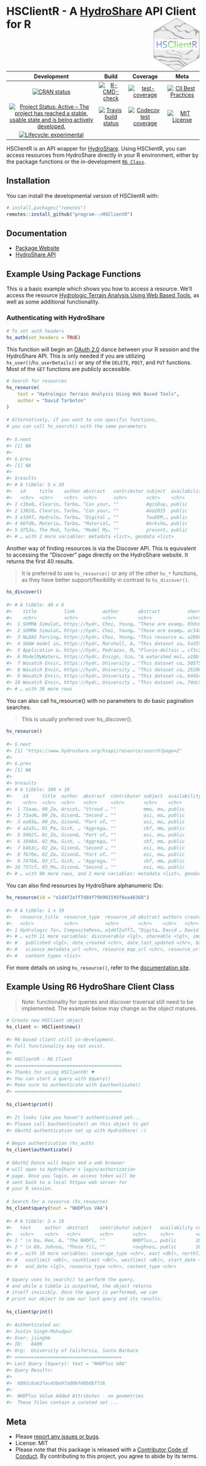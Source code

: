 
<!-- README.md is generated from README.Rmd. Please edit that file -->

# HSClientR - A [HydroShare](https://www.hydroshare.org) API Client for R <a href='https://github.com/program--/HSClientR'><img src='man/figures/logo.png' align="right" height="139" /></a>

<!-- badges: start -->

**Development**|**Build**|**Coverage**|**Meta**
:-----:|:-----:|:-----:|:-----:
[![CRAN status](https://www.r-pkg.org/badges/version/HSClientR)](https://CRAN.R-project.org/package=HSClientR)|[![R-CMD-check](https://github.com/program--/HSClientR/workflows/R-CMD-check/badge.svg)](https://github.com/program--/HSClientR/actions)|[![test-coverage](https://github.com/program--/HSClientR/workflows/test-coverage/badge.svg)](https://github.com/program--/HSClientR/actions)|[![CII Best Practices](https://bestpractices.coreinfrastructure.org/projects/4773/badge)](https://bestpractices.coreinfrastructure.org/projects/4773)
[![Project Status: Active – The project has reached a stable, usable state and is being actively developed.](https://www.repostatus.org/badges/latest/active.svg)](https://www.repostatus.org/#active)|[![Travis build status](https://travis-ci.com/program--/HSClientR.svg?branch=master)](https://travis-ci.com/program--/HSClientR)|[![Codecov test coverage](https://codecov.io/gh/program--/HSClientR/branch/master/graph/badge.svg)](https://codecov.io/gh/program--/HSClientR)|[![MIT License](https://img.shields.io/badge/license-MIT-blue.svg)](https://opensource.org/licenses/MIT)
[![Lifecycle: experimental](https://img.shields.io/badge/lifecycle-maturing-blue.svg)](https://www.tidyverse.org/lifecycle/#maturing)| | | 

<!-- badges: end -->

HSClientR is an API wrapper for
[HydroShare](https://www.hydroshare.org). Using HSClientR, you can
access resources from HydroShare directly in your R environment, either
by the package functions or the in-development
[`R6 Class`](https://r6.r-lib.org/reference/R6Class.html).

## Installation

You can install the developmental version of HSClientR with:

``` r
# install.packages("remotes")
remotes::install_github("program--/HSClientR")
```

## Documentation

- [Package Website](https://hsclientr.justinsingh.me)
- [HydroShare API](https://www.hydroshare.org/hsapi/)

## Example Using Package Functions

This is a basic example which shows you how to access a resource. We’ll
access the resource [Hydrologic Terrain Analysis Using Web Based
Tools](https://www.hydroshare.org/resource/e1d4f2aff7d84f79b901595f6ea48368/),
as well as some additional functionality.

### Authenticating with HydroShare

``` r
# To set auth headers
hs_auth(set_headers = TRUE)
```

This function will begin an [OAuth 2.0](https://oauth.net/2/) dance between your R session and the
HydroShare API. This is only needed if you are utilizing `hs_user()`/`hs_userDetails()` or any of the
`DELETE`, `POST`, and `PUT` functions. Most of the `GET` functions are publicly accessible.

``` r
# Search for resources
hs_resource(
    text = "Hydrologic Terrain Analysis Using Web Based Tools",
    author = "David Tarboton"
)

# Alternatively, if you want to use specific functions,
# you can call hs_search() with the same parameters

#> $.next
#> [1] NA
#> 
#> $.prev
#> [1] NA
#> 
#> $results
#> # A tibble: 5 x 10
#>   id     title    author abstract   contributor subject  availability content_type
#>   <chr>  <chr>    <chr>  <chr>      <chr>       <chr>    <chr>        <chr>       
#> 1 c1be8… Clearin… Tarbo… "Can your… ""          #gisDay… public       Composite, …
#> 2 1302d… Clearin… Tarbo… "Can your… ""          AGU2015  public       Composite, …
#> 3 e1d4f… Hydrolo… Tarbo… "Digital … ""          TauDEM,… public       Presentatio…
#> 4 66fd9… Materia… Tarbo… "Material… ""          Worksho… public       Presentatio…
#> 5 d752e… The Mod… Tarbo… "Model My… ""          present… public       Presentatio…
#> # … with 2 more variables: metadata <list>, geodata <list>
```

Another way of finding resources is via the Discover API.
This is equivalent to accessing the "Discover" page directly
on the HydroShare website. It returns the first 40 results.

> It is preferred to use `hs_resource()` or any of the other `hs_*` functions,
> as they have better support/flexibility in contrast to `hs_discover()`.

``` r
hs_discover()

#> # A tibble: 40 x 6
#>    title          link          author       abstract          short_id   metadata
#>    <chr>          <chr>         <chr>        <chr>             <chr>      <list>  
#>  1 SUMMA Simulat… https://hydr… Choi, Young… "These are examp… 03dc01d36… <tibble…
#>  2 SUMMA Simulat… https://hydr… Choi, Young… "These are examp… ac54c8046… <tibble…
#>  3 NLDAS Forcing… https://hydr… Choi, Young… "This resource w… a28685d2d… <tibble…
#>  4 SHAW model in… https://hydr… Marshall, A… "This dataset su… 5a355d673… <tibble…
#>  5 Application o… https://hydr… Pedrazas, M… "Fluvio-deltaic … cf3c26339… <tibble…
#>  6 ModelMyWaters… https://hydr… Ensign, Sco… "A watershed mul… a10bfc16d… <tibble…
#>  7 Wasatch Envir… https://hydr… University … "This dataset co… 5057577e8… <tibble…
#>  8 Wasatch Envir… https://hydr… University … "This dataset co… 252980b3b… <tibble…
#>  9 Wasatch Envir… https://hydr… University … "This dataset co… 6445418c7… <tibble…
#> 10 Wasatch Envir… https://hydr… University … "This dataset co… 74dc57ed7… <tibble…
#> # … with 30 more rows
```

You can also call hs_resource() with no parameters to do basic pagination searches.

> This is usually preferred over hs_discover().

``` r
hs_resource()

#> $.next
#> [1] "https://www.hydroshare.org/hsapi/resource/search?page=2"
#> 
#> $.prev
#> [1] NA
#> 
#> $results
#> # A tibble: 100 x 10
#>    id     title  author  abstract  contributor subject  availability content_type 
#>    <chr>  <chr>  <chr>   <chr>     <chr>       <chr>    <chr>        <chr>        
#>  1 73aae… 00_Ze… Arscot… "Stroud … ""          mmw, mo… public       Geographic F…
#>  2 73ad4… 00_Ze… Gisond… "Second … ""          osi, mo… public       Geographic F…
#>  3 ea93a… 00_Ze… Gisond… "Part of… ""          osi, mo… public       Geographic F…
#>  4 a2a5c… 01_Pe… Gish, … "Aggrega… ""          cbf, mm… public       Geographic F…
#>  5 5002f… 01_Ze… Gisond… "Part of… ""          osi, mo… public       Geographic F…
#>  6 1048d… 02_Ma… Gish, … "Aggrega… ""          cbf, mm… public       Geographic F…
#>  7 b4b3c… 02_Ze… Gisond… "Second … ""          osi, mo… public       Geographic F…
#>  8 fb70e… 02_Ze… Gisond… "Part of… ""          osi, mo… public       Geographic F…
#>  9 74704… 03_Cl… Gish, … "Aggrega… ""          cbf, mm… public       Geographic F…
#> 10 737cf… 03_Mo… Gisond… "Second … ""          osi, mo… public       Geographic F…
#> # … with 90 more rows, and 2 more variables: metadata <list>, geodata <list>
```

You can also find resources by HydroShare alphanumeric IDs:

``` r
hs_resource(id = "e1d4f2aff7d84f79b901595f6ea48368")

#> # A tibble: 1 x 19
#>   resource_title  resource_type  resource_id abstract authors creator doi   public
#>   <chr>           <chr>          <chr>       <chr>    <chr>   <chr>   <lgl> <lgl> 
#> 1 Hydrologic Ter… CompositeReso… e1d4f2aff7… "Digita… David … David … NA    TRUE  
#> # … with 11 more variables: discoverable <lgl>, shareable <lgl>, immutable <lgl>,
#> #   published <lgl>, date_created <chr>, date_last_updated <chr>, bag_url <chr>,
#> #   science_metadata_url <chr>, resource_map_url <chr>, resource_url <chr>,
#> #   content_types <list>
```

For more details on using `hs_resource()`, refer to the
[documentation site](https://hsclientr.justinsingh.me/reference/hs_resource.html).

## Example Using R6 HydroShare Client Class

> Note: functionality for queries and discover traversal still need to
> be implemented. The example below may change as the object matures.

``` r
# Create new HSClient object
hs_client <- HSClient$new()

#> R6-based client still in-development.
#> Full functionality may not exist.
#> 
#> HSClientR - R6 Client
#> =======================================
#> Thanks for using HSClientR! ♥
#> You can start a query with $query()
#> Make sure to authenticate with $authenticate()
#> =======================================

hs_client$print()

#> It looks like you haven't authenticated yet...
#> Please call $authenticate() on this object to get
#> OAuth2 authentication set up with HydroShare! :)

# Begin authentication (hs_auth)
hs_client$authenticate()

# OAuth2 Dance will begin and a web browser
# will open to HydroShare's login/authorization
# page. Once you login, an access token will be
# sent back to a local httpuv web server for
# your R session.

# Search for a resource (hs_resource)
hs_client$query(text = "NHDPlus VAA")

#> # A tibble: 2 x 18
#>   text     author  abstract    contributor subject   availability created modified
#>   <chr>    <chr>   <chr>       <chr>       <chr>     <chr>        <chr>   <chr>   
#> 1 " \n ba… Rea, A… "The NHDPl… ""          NHDPlus,… public       2019-0… 2019-08…
#> 2 " \n 60… Johnso… "These fil… ""          roughnes… public       2020-1… 2021-02…
#> # … with 10 more variables: coverage_type <chr>, east <dbl>, northlimit <dbl>,
#> #   eastlimit <dbl>, southlimit <dbl>, westlimit <dbl>, start_date <lgl>,
#> #   end_date <lgl>, resource_type <chr>, content_type <chr>

# $query uses hs_search() to perform the query,
# and while a tibble is outputted, the object returns
# itself invisibly. Once the query is performed, we can
# print our object to see our last query and its results:

hs_client$print()

#> Authenticated as:
#> Justin Singh-Mohudpur
#> User: jsinghm
#> ID:   8409
#> Org:  University of California, Santa Barbara
#> =======================================
#> Last Query ($query): text = "NHDPlus VAA"
#> Query Results:
#>  
#>  6092c8a62fac45be97a09bfd0b0bf726  
#>  
#>  NHDPlus Value Added Attributes - no geometries  
#>  These files contain a curated set ...
```

## Meta

* Please [report any issues or bugs](https://github.com/program--/HSClientR/issues).
* License: MIT
* Please note that this package is released with a [Contributor Code of Conduct](https://hsclientr.justinsingh.me/code_of_conduct). By contributing to this project, you agree to abide by its terms.
